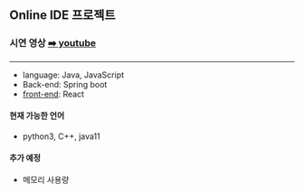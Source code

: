 ## Online IDE 프로젝트
### 시연 영상 [➡️ youtube](https://www.youtube.com/shorts/M1nt7kYeznM)
------
- language: Java, JavaScript<br>
- Back-end: Spring boot<br>
- [front-end](https://github.com/mardi2020/code_compiler): React<br>


#### 현재 가능한 언어
- python3, C++, java11

#### 추가 예정
- 메모리 사용량<br>

